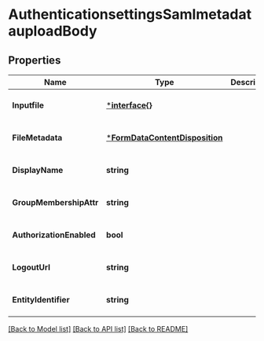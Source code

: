 # AuthenticationsettingsSamlmetadatauploadBody

## Properties
Name | Type | Description | Notes
------------ | ------------- | ------------- | -------------
**Inputfile** | [***interface{}**](interface{}.md) |  | [optional] [default to null]
**FileMetadata** | [***FormDataContentDisposition**](FormDataContentDisposition.md) |  | [optional] [default to null]
**DisplayName** | **string** |  | [optional] [default to null]
**GroupMembershipAttr** | **string** |  | [optional] [default to null]
**AuthorizationEnabled** | **bool** |  | [optional] [default to null]
**LogoutUrl** | **string** |  | [optional] [default to null]
**EntityIdentifier** | **string** |  | [optional] [default to null]

[[Back to Model list]](../README.md#documentation-for-models) [[Back to API list]](../README.md#documentation-for-api-endpoints) [[Back to README]](../README.md)

